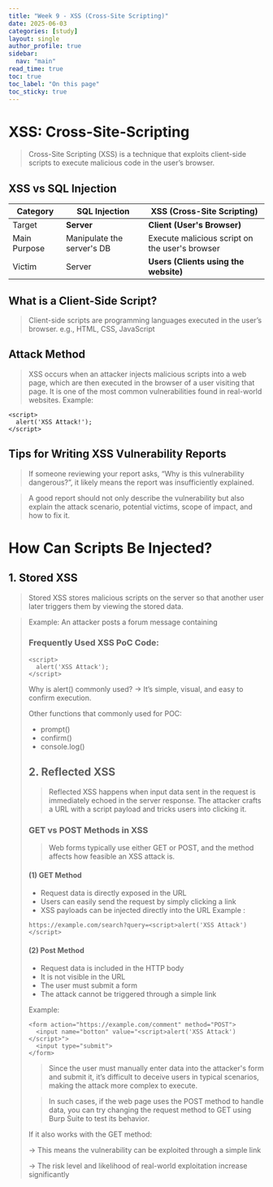 ```yaml
---
title: "Week 9 - XSS (Cross-Site Scripting)"
date: 2025-06-03
categories: [study]
layout: single
author_profile: true
sidebar:
  nav: "main"
read_time: true
toc: true
toc_label: "On this page"
toc_sticky: true
---
```


# XSS: Cross-Site-Scripting
  > Cross-Site Scripting (XSS) is a technique that exploits client-side scripts to execute malicious code in the user’s browser.

## XSS vs SQL Injection

  | Category       | SQL Injection                | XSS (Cross-Site Scripting)                    |
  |----------------|------------------------------|-----------------------------------------------|
  | Target         | **Server**                   | **Client (User's Browser)**                  |
  | Main Purpose   | Manipulate the server's DB   | Execute malicious script on the user's browser |
  | Victim         | Server                       | **Users (Clients using the website)**        |
  
## What is a Client-Side Script?
  > Client-side scripts are programming languages executed in the user’s browser.
      e.g., HTML, CSS, JavaScript
  
## Attack Method
  > XSS occurs when an attacker injects malicious scripts into a web page, which are then executed in the browser of a user visiting that page. It is one of the most common vulnerabilities found in real-world websites.
  Example:
  ```
  <script>
    alert('XSS Attack!');
  </script>
  ```
## Tips for Writing XSS Vulnerability Reports
  > If someone reviewing your report asks, “Why is this vulnerability dangerous?”, it likely means the report was insufficiently explained.
  
  > A good report should not only describe the vulnerability but also explain the attack scenario, potential victims, scope of impact, and how to fix it.
  
# How Can Scripts Be Injected?
## 1. Stored XSS 
  > Stored XSS stores malicious scripts on the server so that another user later triggers them by viewing the stored data.
  
  > Example: An attacker posts a forum message containing <script> code, and the script executes when other users view the post.

  - Check whether the input is reflected back in the page
  - Test if special characters are being filtered e.g., < ' " > 
  - Try injecting standard script tags e.g., <script>______</script>

### Frequently Used XSS PoC Code:
  ```
  <script>
    alert('XSS Attack');
  </script>
  ```
  Why is alert() commonly used?
  → It’s simple, visual, and easy to confirm execution.
  
  Other functions that commonly used for POC:
  - prompt()
  - confirm()
  - console.log()
  
## 2. Reflected XSS 
  > Reflected XSS happens when input data sent in the request is immediately echoed in the server response. The attacker crafts a URL with a script payload and tricks users into clicking it.
### GET vs POST Methods in XSS
  > Web forms typically use either GET or POST, and the method affects how feasible an XSS attack is.

#### (1) GET Method
  - Request data is directly exposed in the URL
  - Users can easily send the request by simply clicking a link
  - XSS payloads can be injected directly into the URL
  Example :
  ```
  https://example.com/search?query=<script>alert('XSS Attack')</script>
  ```

#### (2) Post Method
  - Request data is included in the HTTP body
  - It is not visible in the URL
  - The user must submit a form
  - The attack cannot be triggered through a simple link

  Example:
  ```
  <form action="https://example.com/comment" method="POST">
    <input name="botton" value="<script>alert('XSS Attack')</script>">
    <input type="submit">
  </form>
  ```
  > Since the user must manually enter data into the attacker's form and submit it, it’s difficult to deceive users in typical scenarios, making the attack more complex to execute.
  
  > In such cases, if the web page uses the POST method to handle data, you can try changing the request method to GET using Burp Suite to test its behavior.

  
  If it also works with the GET method:
  
  → This means the vulnerability can be exploited through a simple link
    
  → The risk level and likelihood of real-world exploitation increase significantly

















